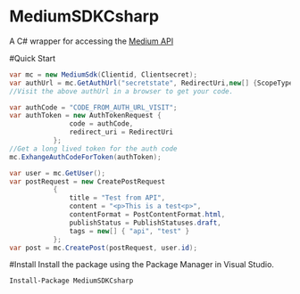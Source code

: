 # MediumSDKCsharp
A C# wrapper for accessing the [Medium API](https://github.com/Medium/medium-api-docs)

#Quick Start
 ```csharp
var mc = new MediumSdk(Clientid, Clientsecret);
var authUrl = mc.GetAuthUrl("secretstate", RedirectUri,new[] {ScopeTypes.basicProfile, ScopeTypes.publishPost});
//Visit the above authUrl in a browser to get your code.

var authCode = "CODE_FROM_AUTH_URL_VISIT";
var authToken = new AuthTokenRequest {
			    code = authCode,
			    redirect_uri = RedirectUri
		    };
//Get a long lived token for the auth code
mc.ExhangeAuthCodeForToken(authToken);

var user = mc.GetUser();
var postRequest = new CreatePostRequest
			{
				title = "Test from API",
				content = "<p>This is a test<p>",
				contentFormat = PostContentFormat.html,
				publishStatus = PublishStatuses.draft,
				tags = new[] { "api", "test" }
			};
var post = mc.CreatePost(postRequest, user.id);
```

#Install
Install the package using the Package Manager in Visual Studio.
```
Install-Package MediumSDKCsharp 
```

